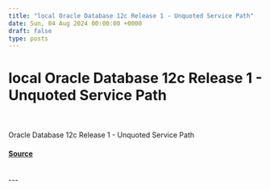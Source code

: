 ```yaml
---
title: "local Oracle Database 12c Release 1 - Unquoted Service Path"
date: Sun, 04 Aug 2024 00:00:00 +0000
draft: false
type: posts
---
```

# local Oracle Database 12c Release 1 - Unquoted Service Path

<br/>

<br/>
Oracle Database 12c Release 1 - Unquoted Service Path

#### [Source](https://www.exploit-db.com/exploits/52063)

<br/>
---
